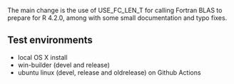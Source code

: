 The main change is the use of USE_FC_LEN_T for calling Fortran BLAS to prepare for R 4.2.0, among with some small documentation and typo fixes.

## Test environments
* local OS X install
* win-builder (devel and release)
* ubuntu linux (devel, release and oldrelease) on Github Actions

